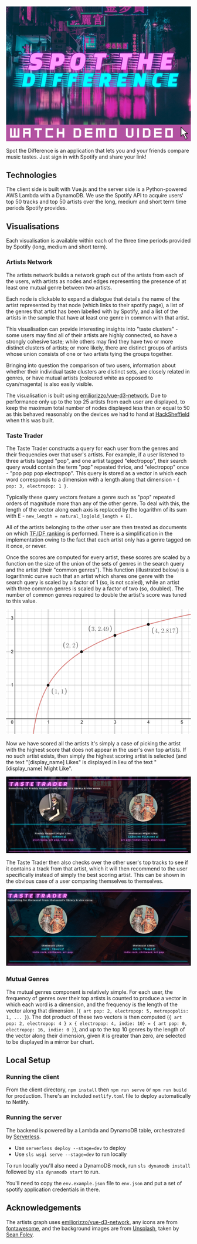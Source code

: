 <p align="center">
  <a href="https://www.youtube.com/watch?v=6hVnVGF87qA">
    <img src="/assets/banner.png" alt="Spot the Difference" width="750">
  </a>
</p>
Spot the Difference is an application that lets you and your friends compare music tastes. Just sign in with Spotify and share your link!



## Technologies
The client side is built with Vue.js and the server side is a Python-powered AWS Lambda with a DynamoDB. We use the Spotify API to acquire users' top 50 tracks and top 50 artists over the long, medium and short term time periods Spotify provides. 



## Visualisations

Each visualisation is available within each of the three time periods provided by Spotify (long, medium and short term).



### Artists Network

The artists network builds a network graph out of the artists from each of the users, with artists as nodes and edges representing the presence of at least one mutual genre between two artists.

Each node is clickable to expand a dialogue that details the name of the artist represented by that node (which links to their spotify page), a list of the genres that artist has been labelled with by Spotify, and a list of the artists in the sample that have at least one genre in common with that artist.

This visualisation can provide interesting insights into "taste clusters" - some users may find all of their artists are highly connected, so have a strongly cohesive taste; while others may find they have two or more distinct clusters of artists; or more likely, there are distinct groups of artists whose union consists of one or two artists tying the groups together.

Bringing into question the comparison of two users, information about whether their individual taste clusters are distinct sets, are closely related in genres, or have mutual artists (coloured white as opposed to cyan/magenta) is also easily visible.

The visualisation is built using [emiliorizzo/vue-d3-network](https://github.com/emiliorizzo/vue-d3-network). Due to performance only up to the top 25 artists from each user are displayed, to keep the maximum total number of nodes displayed less than or equal to 50 as this behaved reasonably on the devices we had to hand at [HackSheffield](http://hacksheffield.com/) when this was built.



### Taste Trader

The Taste Trader constructs a query for each user from the genres and their frequencies over that user's artists. For example, if a user listened to three artists tagged "pop", and one artist tagged "electropop", their search query would contain the term "pop" repeated thrice, and "electropop" once - "pop pop pop electropop". This query is stored as a vector in which each word corresponds to a dimension with a length along that dimension - `{ pop: 3, electropop: 1 }`. 

Typically these query vectors feature a genre such as "pop" repeated orders of magnitude more than any of the other genre. To deal with this, the length of the vector along each axis is replaced by the logarithm of its sum with E - `new_length = natural_log(old_length + E)`.

All of the artists belonging to the other user are then treated as documents on which [TF.IDF ranking](https://en.wikipedia.org/wiki/Tf%E2%80%93idf#:~:text=In%20information%20retrieval%2C%20tf%E2%80%93idf,in%20a%20collection%20or%20corpus.) is performed. There is a simplification in the implementation owing to the fact that each artist only has a genre tagged on it once, or never.

Once the scores are computed for every artist, these scores are scaled by a function on the size of the union of the sets of genres in the search query and the artist (their "common genres"). This function (illustrated below) is a logarithmic curve such that an artist which shares one genre with the search query is scaled by a factor of 1 (so, is not scaled), while an artist with three common genres is scaled by a factor of two (so, doubled). The number of common genres required to double the artist's score was tuned to this value.


<p align="center">
  <img src="/assets/taste_trader_log.png" alt="A logarithmic curve used to scale arists' scores.">
</p>


Now we have scored all the artists it's simply a case of picking the artist with the highest score that does not appear in the user's own top artists. If no such artist exists, then simply the highest scoring artist is selected (and the text "[display_name] Likes" is displayed in lieu of the text "[display_name] Might Like". 


<p align="center">
  <img src="/assets/taste_trader_track.png" alt="A screenshot of the Taste Trader">
</p>


The Taste Trader then also checks over the other user's top tracks to see if it contains a track from that artist, which it will then recommend to the user specifically instead of simply the best scoring artist. This can be shown in the obvious case of a user comparing themselves to themselves.


<p align="center">
  <img src="/assets/taste_trader_likes.png" alt="A screenshot of the Taste Trader">
</p>


### Mutual Genres

The mutual genres component is relatively simple. For each user, the frequency of genres over their top artists is counted to produce a vector in which each word is a dimension, and the frequency is the length of the vector along that dimension. (`{ art pop: 2, electropop: 5, metropopolis: 1, ... }`). The dot product of these two vectors is then computed (`{ art pop: 2, electropop: 4 } x { electropop: 4, indie: 10} = { art pop: 0, electropop: 16, indie: 0 }`), and up to the top 10 genres by the length of the vector along their dimension, given it is greater than zero, are selected to be displayed in a mirror bar chart.



## Local Setup

### Running the client

From the client directory, `npm install` then `npm run serve` or `npm run build` for production.
There's an included `netlify.toml` file to deploy automatically to Netlify.

### Running the server
The backend is powered by a Lambda and DynamoDB table, orchestrated by [Serverless](https://www.serverless.com/).

* Use `serverless deploy --stage=dev` to deploy
* Use `sls wsgi serve --stage=dev` to run locally

To run locally you'll also need a DynamoDB mock, run `sls dynamodb install` followed by `sls dynamodb start` to run.

You'll need to copy the `env.example.json` file to `env.json` and put a set of spotify application credentials in there.



## Acknowledgements

The artists graph uses [emiliorizzo/vue-d3-network](https://github.com/emiliorizzo/vue-d3-network), any icons are from [fontawesome](https://fontawesome.com/), and the background images are from [Unsplash](https://unsplash.com/), taken by [Sean Foley](https://unsplash.com/@_stfeyes).
